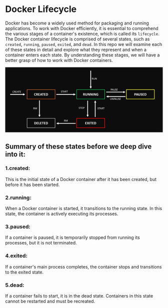# Docker Lifecycle
Docker has become a widely used method for packaging and running applications. To work with Docker efficiently,
it is essential to comprehend the various stages of a container's existence, which is called its `lifecycle`.
The Docker container lifecycle is comprised of several states, such as `created`, `running`, `paused`, `exited`, 
and `dead`. In this repo we will examine each of these states in detail and explore what they represent and
when a container enters each state. By understanding these stages, we will have a better grasp of how to work 
with Docker containers.


![Docker Lifecycle](https://github.com/balusena/docker-for-devops/blob/main/05-Docker%20Lifecycle/docker_lifecycle.png)

## Summary of these states before we deep dive into it:
### 1.created:
This is the initial state of a Docker container after it has been created, but before it has been started.

### 2.running:
When a Docker container is started, it transitions to the running state. In this state, the container is 
actively executing its processes.

### 3.paused:
If a container is paused, it is temporarily stopped from running its processes, but it is not terminated.

### 4.exited:
If a container's main process completes, the container stops and transitions to the exited state.

### 5.dead:
If a container fails to start, it is in the dead state. Containers in this state cannot be restarted and 
must be recreated.



